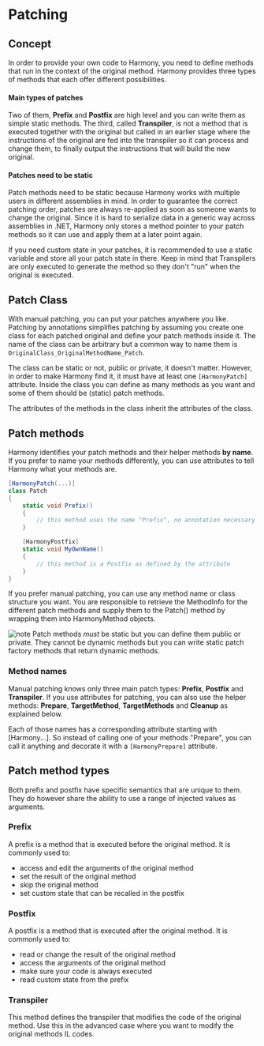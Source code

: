 # Patching

## Concept

In order to provide your own code to Harmony, you need to define methods that run in the context of the original method. Harmony provides three types of methods that each offer different possibilities.

#### Main types of patches

Two of them, **Prefix** and **Postfix** are high level and you can write them as simple static methods. The third, called **Transpiler**, is not a method that is executed together with the original but called in an earlier stage where the instructions of the original are fed into the transpiler so it can process and change them, to finally output the instructions that will build the new original.

#### Patches need to be static

Patch methods need to be static because Harmony works with multiple users in different assemblies in mind. In order to guarantee the correct patching order, patches are always re-applied as soon as someone wants to change the original. Since it is hard to serialize data in a generic way across assemblies in .NET, Harmony only stores a method pointer to your patch methods so it can use and apply them at a later point again.

If you need custom state in your patches, it is recommended to use a static variable and store all your patch state in there. Keep in mind that Transpilers are only executed to generate the method so they don't "run" when the original is executed.

## Patch Class

With manual patching, you can put your patches anywhere you like. Patching by annotations simplifies patching by assuming you create one class for each patched original and define your patch methods inside it. The name of the class can be arbitrary but a common way to name them is `OriginalClass_OriginalMethodName_Patch`.

The class can be static or not, public or private, it doesn't matter. However, in order to make Harmony find it, it must have at least one `[HarmonyPatch]` attribute. Inside the class you can define as many methods as you want and some of them should be (static) patch methods.

The attributes of the methods in the class inherit the attributes of the class.

## Patch methods

Harmony identifies your patch methods and their helper methods **by name**. If you prefer to name your methods differently, you can use attributes to tell Harmony what your methods are.

```csharp
[HarmonyPatch(...)]
class Patch
{
    static void Prefix()
    {
        // this method uses the name "Prefix", no annotation necessary
    }

    [HarmonyPostfix]
    static void MyOwnName()
    {
        // this method is a Postfix as defined by the attribute
    }
}
```

If you prefer manual patching, you can use any method name or class structure you want. You are responsible to retrieve the MethodInfo for the different patch methods and supply them to the Patch() method by wrapping them into HarmonyMethod objects.

![note] Patch methods *must* be static but you can define them public or private. They cannot be dynamic methods but you can write static patch factory methods that return dynamic methods.

### Method names

Manual patching knows only three main patch types: **Prefix**, **Postfix** and **Transpiler**. If you use attributes for patching, you can also use the helper methods: **Prepare**, **TargetMethod**, **TargetMethods** and **Cleanup** as explained below.

Each of those names has a corresponding attribute starting with [Harmony...]. So instead of calling one of your methods "Prepare", you can call it anything and decorate it with a `[HarmonyPrepare]` attribute.

## Patch method types

Both prefix and postfix have specific semantics that are unique to them. They do however share the ability to use a range of injected values as arguments.

### Prefix

A prefix is a method that is executed before the original method. It is commonly used to:

- access and edit the arguments of the original method
- set the result of the original method
- skip the original method
- set custom state that can be recalled in the postfix

### Postfix

A postfix is a method that is executed after the original method. It is commonly used to:
 
- read or change the result of the original method
- access the arguments of the original method
- make sure your code is always executed
- read custom state from the prefix

### Transpiler

This method defines the transpiler that modifies the code of the original method. Use this in the advanced case where you want to modify the original methods IL codes.

[note]: https://raw.githubusercontent.com/pardeike/Harmony/master/Harmony/Documentation/images/note.png